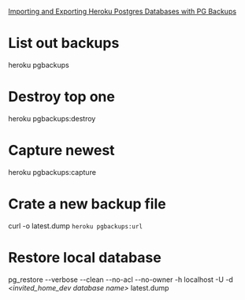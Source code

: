 [Importing and Exporting Heroku Postgres Databases with PG Backups](https://devcenter.heroku.com/articles/heroku-postgres-import-export)

# List out backups
heroku pgbackups

# Destroy top one
heroku pgbackups:destroy <p015>

# Capture newest
heroku pgbackups:capture

# Crate a new backup file
curl -o latest.dump `heroku pgbackups:url`

# Restore local database
pg_restore --verbose --clean --no-acl --no-owner -h localhost -U _<user>_ -d _<invited_home_dev database name>_ latest.dump
